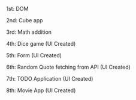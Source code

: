 1st: DOM

2nd: Cube app

3rd: Math addition

4th: Dice game (UI Created)

5th: Form (UI Created)

6th: Random Quote fetching from API (UI Created)

7th: TODO Application (UI Created)

8th: Movie App (UI Created)
